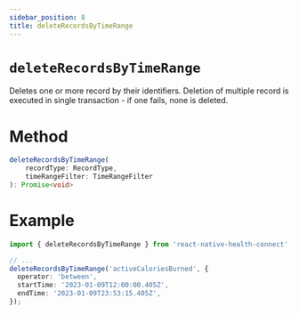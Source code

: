 ```yaml
---
sidebar_position: 8
title: deleteRecordsByTimeRange
---
```


# `deleteRecordsByTimeRange`

Deletes one or more record by their identifiers. Deletion of multiple record is executed in single transaction - if one fails, none is deleted.

# Method

```ts
deleteRecordsByTimeRange(
    recordType: RecordType,
    timeRangeFilter: TimeRangeFilter
): Promise<void>
```

# Example

```ts
import { deleteRecordsByTimeRange } from 'react-native-health-connect';

// ...
deleteRecordsByTimeRange('activeCaloriesBurned', {
  operator: 'between',
  startTime: '2023-01-09T12:00:00.405Z',
  endTime: '2023-01-09T23:53:15.405Z',
});
```

